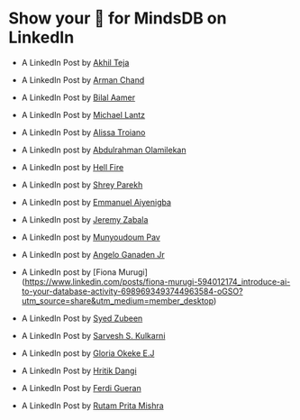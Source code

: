 # Show your 💚 for MindsDB on LinkedIn

- A LinkedIn Post by [Akhil Teja](https://www.linkedin.com/posts/akhilsplendid_quickstart-activity-6987415292276592640-CYnu?utm_source=share&utm_medium=member_desktop)

- A LinkedIn Post by [Arman Chand](https://www.linkedin.com/posts/arman-chand-020099128_hacktoberfest2022-activity-6986237583819198465-LBsR?utm_source=share&utm_medium=member_desktop)

- A LinkedIn Post by [Bilal Aamer](https://www.linkedin.com/posts/bilal-aamer_community-hacktoberfest-mindsdb-activity-6983424490730905600-RwIE?utm_source=share&utm_medium=member_desktop)

- A LinkedIn Post by [Michael Lantz](https://www.linkedin.com/posts/michael-lantz-54999165_for-those-interested-in-democratizing-machine-activity-6983496231184420864-gqGB/?utm_source=share&utm_medium=member_desktop)

- A LinkedIn Post by [Alissa Troiano](https://www.linkedin.com/posts/alissatroiano_hacktoberfest-contributing-prizes-mindsdb-activity-6983465965325803520-U8qe?utm_source=share&utm_medium=member_desktop)

- A LinkedIn post by [Abdulrahman Olamilekan](https://www.linkedin.com/feed/update/urn:li:activity:6984003219572068353/)

- A LinkedIn post by [Hell Fire](https://www.linkedin.com/posts/hell-fire-7a8544253_machinelearning-activity-6985893709196185600-dp3U?utm_source=share&utm_medium=member_desktop)

- A LinkedIn post by [Shrey Parekh](https://www.linkedin.com/posts/shrey-parekh-a16644200_quickstart-activity-6985973943211814912-Mulk?utm_source=share&utm_medium=member_desktop)

- A LinkedIn post by [Emmanuel Aiyenigba](https://www.linkedin.com/posts/emmanuel-aiyenigba-46b9331a3_i-recently-discovered-mindsdb-an-open-source-activity-6986369927674761216-bToN?utm_source=share&utm_medium=member_desktop)

- A LinkedIn post by [Jeremy Zabala](https://www.linkedin.com/posts/zavbala_hacktoberfest2022-activity-6986871570870779904-Epsn?utm_source=share&utm_medium=member_desktop)

- A LinkedIn post by [Munyoudoum Pav](https://www.linkedin.com/posts/munyoudoum_how-to-deploy-mindsdb-on-your-local-machine-activity-6988933107886276608-Ps1r?utm_source=share&utm_medium=member_desktop)

- A LinkedIn post by [Angelo Ganaden Jr](https://www.linkedin.com/posts/angelo-ganaden-2245b6120_had-fun-integrating-ai-in-my-database-using-activity-6989554095598518272-wa4y/?utm_source=share&utm_medium=member_desktop)

- A LinkedIn post by [Fiona Murugi] (https://www.linkedin.com/posts/fiona-murugi-594012174_introduce-ai-to-your-database-activity-6989693493744963584-oGSO?utm_source=share&utm_medium=member_desktop)

- A LinkedIn Post by [Syed Zubeen](https://www.linkedin.com/posts/syedzubeen_introduce-ai-to-your-database-activity-6990496536421904384-yLwm?utm_source=share&utm_medium=member_desktop)

- A LinkedIn Post by [Sarvesh S. Kulkarni](https://www.linkedin.com/posts/sarvesh-kulkarni-786ab8131_tutorial-to-predict-the-genre-of-books-using-activity-6991360686719197184-Dlxw?utm_source=share&utm_medium=member_desktop)

- A LinkedIn post by [Gloria Okeke E.J](https://www.linkedin.com/posts/gloria-okeke-e-j_hacktoberfest2022-hacktoberfest-blockchain-activity-6991022112140374016-8FDJ?utm_source=share&utm_medium=member_android)

- A LinkedIn Post by [Hritik Dangi](https://www.linkedin.com/posts/sparsh-singh3_modein-activity-6991446202139488256-F9iu?utm_source=share&utm_medium=member_desktop)

- A LinkedIn Post by [Ferdi Gueran](https://www.linkedin.com/posts/activity-6992821262322401280-7tSl)

- A LinkedIn Post by [Rutam Prita Mishra](https://www.linkedin.com/posts/rutam-prita-mishra_machine-learning-in-your-database-using-sql-activity-6993053642253615104-Swed)
